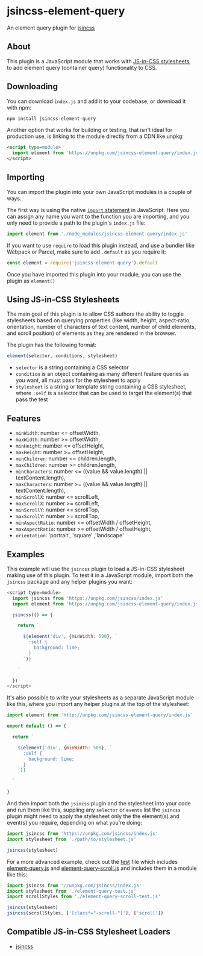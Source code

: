 # jsincss-element-query

An element query plugin for [jsincss](https://github.com/tomhodgins/jsincss)

## About

This plugin is a JavaScript module that works with [JS-in-CSS stylesheets](https://responsive.style/theory/what-is-a-jic-stylesheet.html), to add element query (container query) functionality to CSS.

## Downloading

You can download `index.js` and add it to your codebase, or download it with npm:

```bash
npm install jsincss-element-query
```

Another option that works for building or testing, that isn't ideal for production use, is linking to the module directly from a CDN like unpkg:

```html
<script type=module>
  import element from 'https://unpkg.com/jsincss-element-query/index.js'
</script>
```

## Importing

You can import the plugin into your own JavaScript modules in a couple of ways.

The first way is using the native [`import` statement](https://developer.mozilla.org/en-US/docs/Web/JavaScript/Reference/Statements/import) in JavaScript. Here you can assign any name you want to the function you are importing, and you only need to provide a path to the plugin's `index.js` file:

```js
import element from './node_modules/jsincss-element-query/index.js'
```

If you want to use `require` to load this plugin instead, and use a bundler like Webpack or Parcel, make sure to add `.default` as you require it:

```js
const element = require('jsincss-element-query').default
```

Once you have imported this plugin into your module, you can use the plugin as `element()`

## Using JS-in-CSS Stylesheets

The main goal of this plugin is to allow CSS authors the ability to toggle stylesheets based on querying properties (like width, height, aspect-ratio, orientation, number of characters of text content, number of child elements, and scroll position) of elements as they are rendered in the browser.

The plugin has the following format:

```js
element(selector, conditions, stylesheet)
```

- `selector` is a string containing a CSS selector
- `condition` is an object containing as many different feature queries as you want, all must pass for the stylesheet to apply
- `stylesheet` is a string or template string containing a CSS stylesheet, where `:self` is a selector that can be used to target the element(s) that pass the test

## Features

- `minWidth`: number <= offsetWidth,
- `maxWidth`: number >= offsetWidth,
- `minHeight`: number <= offsetHeight,
- `maxHeight`: number >= offsetHeight,
- `minChildren`: number <= children.length,
- `maxChildren`: number >= children.length,
- `minCharacters`: number <= ((value && value.length) || textContent.length),
- `maxCharacters`: number >= ((value && value.length) || textContent.length),
- `minScrollX`: number <= scrollLeft,
- `maxScrollX`: number >= scrollLeft,
- `minScrollY`: number <= scrollTop,
- `maxScrollY`: number >= scrollTop,
- `minAspectRatio`: number <= offsetWidth / offsetHeight,
- `maxAspectRatio`: number >= offsetWidth / offsetHeight,
- `orientation`: 'portrait', 'square' ,'landscape'

## Examples

This example will use the `jsincss` plugin to load a JS-in-CSS stylesheet making use of this plugin. To test it in a JavaScript module, import both the `jsincss` package and any helper plugins you want:

```js
<script type=module>
  import jsincss from 'https://unpkg.com/jsincss/index.js'
  import element from 'https://unpkg.com/jsincss-element-query/index.js'

  jsincss(() => {

    return `

      ${element('div', {minWidth: 500}, `
        :self {
          background: lime;
        }
      `)}

    `

  })
</script>
```

It's also possible to write your stylesheets as a separate JavaScript module like this, where you import any helper plugins at the top of the stylesheet:

```js
import element from 'http://unpkg.com/jsincss-element-query/index.js'

export default () => {

  return `

    ${element('div', {minWidth: 500}, `
      :self {
        background: lime;
      }
    `)}

  `

}
```

And then import both the `jsincss` plugin and the stylesheet into your code and run them like this, suppling any `selector` or `events` list the `jsincss` plugin might need to apply the stylesheet only the the element(s) and event(s) you require, depending on what you're doing:

```js
import jsincss from 'https://unpkg.com/jsincss/index.js'
import stylesheet from './path/to/stylesheet.js'

jsincss(stylesheet)
```

For a more advanced example, check out the [test](https://tomhodgins.github.io/jsincss-element-query/test/index) file which includes [element-query.js](test/element-query.js) and [element-query-scroll.js](test/element-query-scroll.js) and includes them in a module like this:

```javascript
import jsincss from '//unpkg.com/jsincss/index.js'
import stylesheet from './element-query-test.js'
import scrollStyles from './element-query-scroll-test.js'

jsincss(stylesheet)
jsincss(scrollStyles, ['[class*="-scroll-"]'], ['scroll'])
```

## Compatible JS-in-CSS Stylesheet Loaders

- [jsincss](https://github.com/tomhodgins/jsincss)